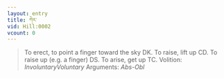 ```yaml
---
layout: entry
title: ཀེར་
vid: Hill:0002
vcount: 0
---
```

> To erect, to point a finger toward the sky DK\. To raise, lift up CD\. To raise up (e\.g\. a finger) DS\. To arise, get up TC\.
> Volition: _InvoluntaryVoluntary_
> Arguments: _Abs-Obl_


